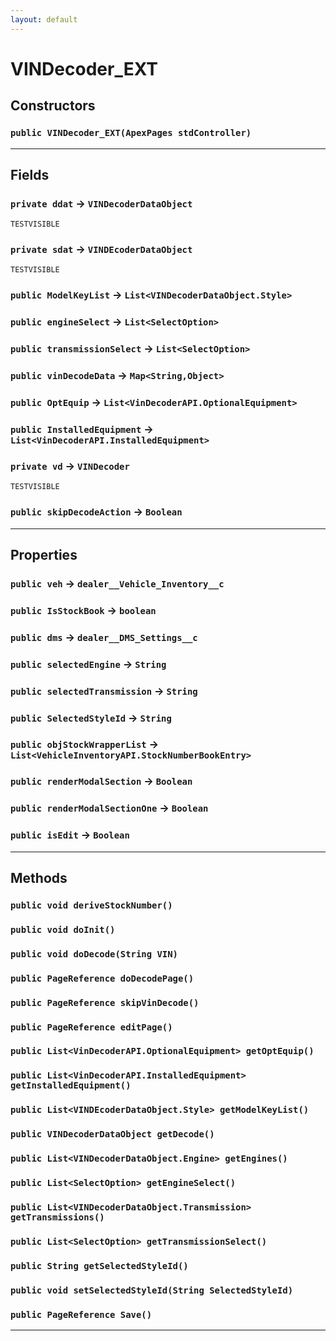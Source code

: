 ```yaml
---
layout: default
---
```

# VINDecoder_EXT
## Constructors
### `public VINDecoder_EXT(ApexPages stdController)`
---
## Fields

### `private ddat` → `VINDecoderDataObject`

`TESTVISIBLE` 

### `private sdat` → `VINDEcoderDataObject`

`TESTVISIBLE` 

### `public ModelKeyList` → `List<VINDecoderDataObject.Style>`


### `public engineSelect` → `List<SelectOption>`


### `public transmissionSelect` → `List<SelectOption>`


### `public vinDecodeData` → `Map<String,Object>`


### `public OptEquip` → `List<VinDecoderAPI.OptionalEquipment>`


### `public InstalledEquipment` → `List<VinDecoderAPI.InstalledEquipment>`


### `private vd` → `VINDecoder`

`TESTVISIBLE` 

### `public skipDecodeAction` → `Boolean`


---
## Properties

### `public veh` → `dealer__Vehicle_Inventory__c`


### `public IsStockBook` → `boolean`


### `public dms` → `dealer__DMS_Settings__c`


### `public selectedEngine` → `String`


### `public selectedTransmission` → `String`


### `public SelectedStyleId` → `String`


### `public objStockWrapperList` → `List<VehicleInventoryAPI.StockNumberBookEntry>`


### `public renderModalSection` → `Boolean`


### `public renderModalSectionOne` → `Boolean`


### `public isEdit` → `Boolean`


---
## Methods
### `public void deriveStockNumber()`
### `public void doInit()`
### `public void doDecode(String VIN)`
### `public PageReference doDecodePage()`
### `public PageReference skipVinDecode()`
### `public PageReference editPage()`
### `public List<VinDecoderAPI.OptionalEquipment> getOptEquip()`
### `public List<VinDecoderAPI.InstalledEquipment> getInstalledEquipment()`
### `public List<VINDEcoderDataObject.Style> getModelKeyList()`
### `public VINDecoderDataObject getDecode()`
### `public List<VINDecoderDataObject.Engine> getEngines()`
### `public List<SelectOption> getEngineSelect()`
### `public List<VINDecoderDataObject.Transmission> getTransmissions()`
### `public List<SelectOption> getTransmissionSelect()`
### `public String getSelectedStyleId()`
### `public void setSelectedStyleId(String SelectedStyleId)`
### `public PageReference Save()`
---
